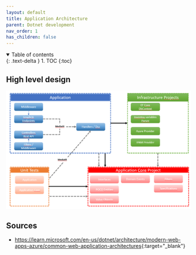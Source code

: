 ```yaml
---
layout: default
title: Application Architecture
parent: Dotnet development
nav_order: 1
has_children: false
---
```


<details open markdown="block">
  <summary>
    Table of contents
  </summary>
  {: .text-delta }
1. TOC
{:toc}
</details>

## High level design

![Application Architecture](./../assets/images/application-architecture.png)

## Sources

- <https://learn.microsoft.com/en-us/dotnet/architecture/modern-web-apps-azure/common-web-application-architectures>{:target="_blank"}

